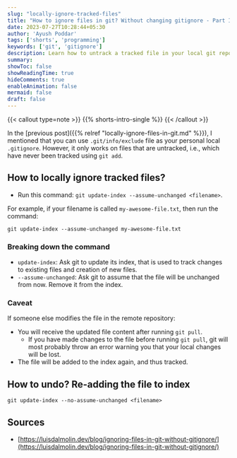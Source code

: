```yaml
---
slug: "locally-ignore-tracked-files"
title: "How to ignore files in git? Without changing gitignore - Part II"
date: 2023-07-27T10:28:44+05:30
author: 'Ayush Poddar'
tags: ['shorts', 'programming']
keywords: ['git', 'gitignore']
description: Learn how to untrack a tracked file in your local git repository
summary:
showToc: false
showReadingTime: true
hideComments: true
enableAnimation: false
mermaid: false
draft: false
---
```


{{< callout type=note >}}
    {{% shorts-intro-single %}}
{{< /callout >}}

In the [previous post]({{% relref "locally-ignore-files-in-git.md" %}}), I mentioned that you can use `.git/info/exclude` file as your personal local `.gitignore`. However, it only works on files that are untracked, i.e., which have never been tracked using `git add`.

## How to locally ignore tracked files?
- Run this command: `git update-index --assume-unchanged <filename>`.

For example, if your filename is called `my-awesome-file.txt`, then run the command:

```git
git update-index --assume-unchanged my-awesome-file.txt
```

### Breaking down the command
- `update-index`: Ask git to update its index, that is used to track changes to existing files and
  creation of new files.
- `--assume-unchanged`: Ask git to assume that the file will be unchanged from now. Remove it
  from the index.

### Caveat
If someone else modifies the file in the remote repository:
- You will receive the updated file content after running `git pull`.
    - If you have made changes to the file before running `git pull`, git will most probably throw an
      error warning you that your local changes will be lost.
- The file will be added to the index again, and thus tracked.

## How to undo? Re-adding the file to index
```git
git update-index --no-assume-unchanged <filename>
```

## Sources
- [https://luisdalmolin.dev/blog/ignoring-files-in-git-without-gitignore/](https://luisdalmolin.dev/blog/ignoring-files-in-git-without-gitignore/)

